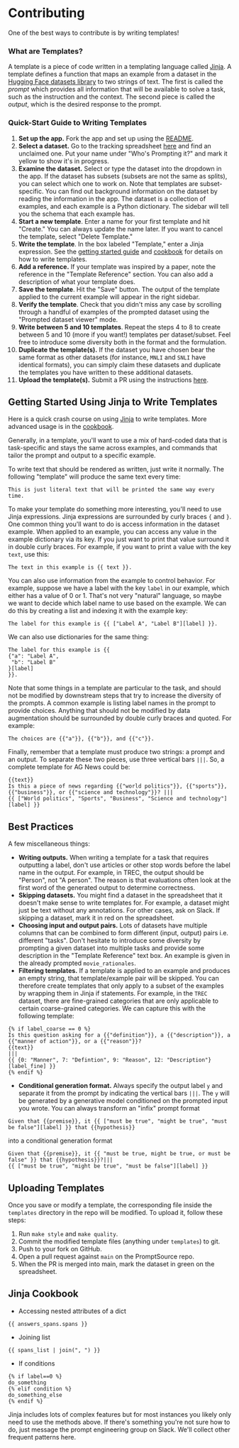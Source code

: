 # Contributing

One of the best ways to contribute is by writing templates!

### What are Templates?

A template is a piece of code written in a templating language called
[Jinja](https://jinja.palletsprojects.com/en/3.0.x/). A template defines
a function that maps an example from a dataset in the
[Hugging Face datasets library](https://huggingface.co/datasets) to two strings of
text. The first is called the _prompt_ which provides all information that
will be available to solve a task, such as the instruction and the context.
The second piece is called the _output_, which is the desired response to the
prompt.

### Quick-Start Guide to Writing Templates

1. **Set up the app.** Fork the app and set up using the
[README](https://github.com/bigscience-workshop/promptsource/blob/main/README.md).
1. **Select a dataset.** Go to the tracking spreadsheet
[here](https://docs.google.com/spreadsheets/d/10SBt96nXutB49H52PV2Lvne7F1NvVr_WZLXD8_Z0JMw/)
and find an unclaimed one. Put your name under "Who's Prompting it?" and
mark it yellow to show it's in progress.
1. **Examine the dataset.** Select or type the dataset into the dropdown in the app.
If the dataset has subsets (subsets are not the same as splits), you can select
which one to work on. Note that templates are subset-specific. You can find
out background information on the dataset by reading the information in the
app. The dataset is a collection of examples, and each example is a Python
dictionary. The sidebar will tell you the schema that each example has.
1. **Start a new template**. Enter a name for your first template and hit "Create."
You can always update the name later. If you want to cancel the template, select
"Delete Template."
1. **Write the template**. In the box labeled "Template," enter a Jinja expression.
See the [getting started guide](#getting-started-using-jinja-to-write-templates)
and [cookbook](#jinja-cookbook) for details on how to write templates.
1. **Add a reference.** If your template was inspired by a paper, note the
reference in the "Template Reference" section. You can also add a description of
what your template does.
1. **Save the template**. Hit the "Save" button. The output of the template
applied to the current example will appear in the right sidebar.
1. **Verify the template**. Check that you didn't miss any case by scrolling
through a handful of examples of the prompted dataset using the
"Prompted dataset viewer" mode.
1. **Write between 5 and 10 templates**. Repeat the steps 4 to 8 to create between 5
and 10 (more if you want!) templates per dataset/subset. Feel free to introduce some diversity
both in the format and the formulation.
1. **Duplicate the template(s).** If the dataset you have chosen bear the same
format as other datasets (for instance, `MNLI` and `SNLI` have identical formats),
you can simply claim these datasets and duplicate the templates you have written
to these additional datasets.
1. **Upload the template(s).** Submit a PR using the instructions
[here](#uploading-templates).

## Getting Started Using Jinja to Write Templates

Here is a quick crash course on using [Jinja](https://jinja.palletsprojects.com/en/3.0.x/)
to write templates. More advanced usage is in the [cookbook](#jinja-cookbook).

Generally, in a template, you'll want to use a mix of hard-coded data that is
task-specific and stays the same across examples, and commands that tailor the
prompt and output to a specific example.

To write text that should be rendered as written, just write it normally. The
following "template" will produce the same text every time:
```jinja2
This is just literal text that will be printed the same way every time.
```

To make your template do something more interesting, you'll need to use Jinja
expressions. Jinja expressions are surrounded by curly braces `{` and `}`.
One common thing you'll want to do is access information in the dataset example.
When applied to an example, you can access any value in the example dictionary
via its key. If you just want to print that value surround it in double curly
braces. For example, if you want to print a value with the key `text`, use this:
```jinja2
The text in this example is {{ text }}.
```

You can also use information from the example to control behavior. For example,
suppose we have a label with the key `label` in our example, which either has a
value of 0 or 1. That's not very "natural" language, so maybe we want to decide
which label name to use based on the example. We can do this by creating a list
and indexing it with the example key:
```jinja2
The label for this example is {{ ["Label A", "Label B"][label] }}.
```
We can also use dictionaries for the same thing:
```jinja2
The label for this example is {{
{"a": "Label A",
 "b": "Label B"
}[label]
}}.
```

Note that some things in a template are particular to the task, and should not be
modified by downstream steps that try to increase the diversity of the prompts.
A common example is listing label names in the prompt to provide choices. Anything
that should not be modified by data augmentation should be surrounded by double
curly braces and quoted. For example:
```jinja2
The choices are {{"a"}}, {{"b"}}, and {{"c"}}.
```

Finally, remember that a template must produce two strings: a prompt and an output.
To separate these two pieces, use three vertical bars `|||`.
So, a complete template for AG News could be:
```jinja2
{{text}}
Is this a piece of news regarding {{"world politics"}}, {{"sports"}}, {{"business"}}, or {{"science and technology"}}? |||
{{ ["World politics", "Sports", "Business", "Science and technology"][label] }}
```

## Best Practices

A few miscellaneous things:

* **Writing outputs.** When writing a template for a task that requires outputting
a label, don't use articles or other stop words before the label name in the output.
For example, in TREC, the output should be "Person", not "A person". The reason
is that evaluations often look at the first word of the generated output to determine
correctness.
*  **Skipping datasets.** You might find a dataset in the spreadsheet that it
doesn't make sense to write templates for. For example, a dataset might just be
text without any annotations. For other cases, ask on Slack. If skipping a dataset,
mark it in red on the spreadsheet.
* **Choosing input and output pairs.** Lots of datasets have multiple columns that can be
combined to form different (input, output) pairs i.e. different "tasks". Don't hesitate to
introduce some diversity by prompting a given dataset into multiple tasks and provide some
description in the "Template Reference" text box. An example is given
in the already prompted `movie_rationales`.
* **Filtering templates.** If a template is applied to an example and produces an
empty string, that template/example pair will be skipped. You can therefore create
templates that only apply to a subset of the examples by wrapping them in Jinja
if statements. For example, in the `TREC` dataset, there are fine-grained
categories that are only applicable to certain coarse-grained categories. We can
capture this with the following template:
```jinja2
{% if label_coarse == 0 %}
Is this question asking for a {{"definition"}}, a {{"description"}}, a {{"manner of action"}}, or a {{"reason"}}?
{{text}}
|||
{{ {0: "Manner", 7: "Defintion", 9: "Reason", 12: "Description"}[label_fine] }}
{% endif %}
```
* **Conditional generation format.** Always specify the output label `y` and separate it from the prompt
by indicating the vertical bars `|||`. The `y` will be generated by a generative model
conditioned on the prompted input you wrote. You can always transform an "infix" prompt format
```jinja2
Given that {{premise}}, it {{ ["must be true", "might be true", "must be false"][label] }} that {{hypothesis}}
```
into a conditional generation format
```jinja2
Given that {{premise}}, it {{ "must be true, might be true, or must be false" }} that {{hypothesis}}?|||
{{ ["must be true", "might be true", "must be false"][label] }}
```

## Uploading Templates

Once you save or modify a template, the corresponding file inside the `templates`
directory in the repo will be modified. To upload it, follow these steps:
1. Run `make style` and `make quality`.
2. Commit the modified template files (anything under `templates`) to git.
3. Push to your fork on GitHub.
4. Open a pull request against `main` on the PromptSource repo.
5. When the PR is merged into main, mark the dataset in green on the spreadsheet.


## Jinja Cookbook

- Accessing nested attributes of a dict
```jinja
{{ answers_spans.spans }}
```

- Joining list
```jinja
{{ spans_list | join(", ") }}
```

- If conditions
```jinja
{% if label==0 %}
do_something
{% elif condition %}
do_something_else
{% endif %}
```

Jinja includes lots of complex features but for most instances you likely only
need to use the methods above. If there's something you're not sure how to do,
just message the prompt engineering group on Slack. We'll collect other frequent
patterns here.
